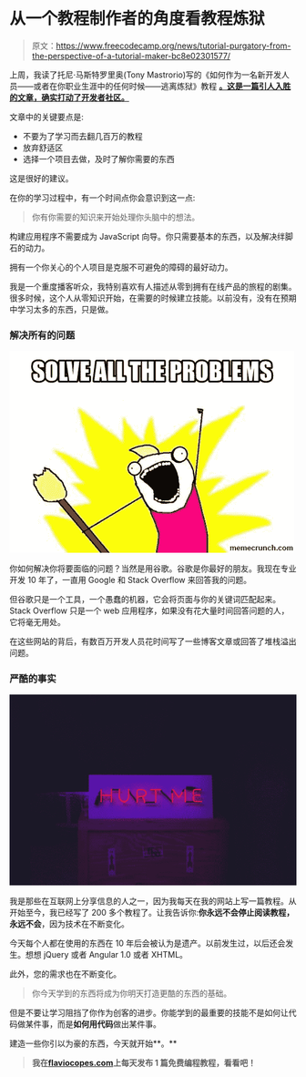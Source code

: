 # 从一个教程制作者的角度看教程炼狱

> 原文：<https://www.freecodecamp.org/news/tutorial-purgatory-from-the-perspective-of-a-tutorial-maker-bc8e02301577/>

上周，我读了托尼·马斯特罗里奥(Tony Mastrorio)写的《如何作为一名新开发人员——或者在你职业生涯中的任何时候——逃离炼狱》教程 [**。这是一篇引人入胜的文章，确实打动了开发者社区。**](https://medium.freecodecamp.org/how-to-escape-tutorial-purgatory-as-a-new-developer-or-at-any-time-in-your-career-e3a4b2384a40)

文章中的关键要点是:

*   不要为了学习而去翻几百万的教程
*   放弃舒适区
*   选择一个项目去做，及时了解你需要的东西

这是很好的建议。

在你的学习过程中，有一个时间点你会意识到这一点:

> 你有你需要的知识来开始处理你头脑中的想法。

构建应用程序不需要成为 JavaScript 向导。你只需要基本的东西，以及解决绊脚石的动力。

拥有一个你关心的个人项目是克服不可避免的障碍的最好动力。

我是一个重度播客听众，我特别喜欢有人描述从零到拥有在线产品的旅程的剧集。很多时候，这个人从零知识开始，在需要的时候建立技能。以前没有，没有在预期中学习太多的东西，只是做。

### 解决所有的问题

![navnDlOO0MdIU7fqp06MaOpXk0-iD3PJIcRQ](img/630f3e3b4dfd8c0f88a5d4b9e23412b4.png)

你如何解决你将要面临的问题？当然是用谷歌。谷歌是你最好的朋友。我现在专业开发 10 年了，一直用 Google 和 Stack Overflow 来回答我的问题。

但谷歌只是一个工具，一个愚蠢的机器，它会将页面与你的关键词匹配起来。Stack Overflow 只是一个 web 应用程序，如果没有花大量时间回答问题的人，它将毫无用处。

在这些网站的背后，有数百万开发人员花时间写了一些博客文章或回答了堆栈溢出问题。

### 严酷的事实

![suFdLYdZgNxll1d0RcRtM2QdB3u6LrI0aL1S](img/b8a858b5e7422495e45000d71ae0198a.png)

我是那些在互联网上分享信息的人之一，因为我每天在我的网站上写一篇教程。从开始至今，我已经写了 200 多个教程了。让我告诉你:**你永远不会停止阅读教程，永远不会**，因为技术在不断变化。

今天每个人都在使用的东西在 10 年后会被认为是遗产。以前发生过，以后还会发生。想想 jQuery 或者 Angular 1.0 或者 XHTML。

此外，您的需求也在不断变化。

> 你今天学到的东西将成为你明天打造更酷的东西的基础。

但是不要让学习阻挡了你作为创客的进步。你能学到的最重要的技能不是如何让代码做某件事，而是**如何用代码**做出某件事。

建造一些你引以为豪的东西，今天就开始**。**

> **我在[flaviocopes.com](https://flaviocopes.com)上每天发布 1 篇免费编程教程，看看吧！**
